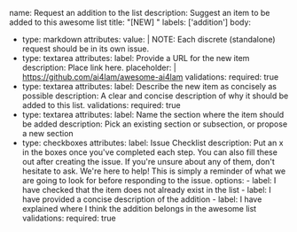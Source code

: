 name: Request an addition to the list
description: Suggest an item to be added to this awesome list
title: "[NEW] "
labels: ['addition']
body:
  - type: markdown
    attributes:
      value: |
        NOTE: Each discrete (standalone) request should be in its own issue.
  - type: textarea
    attributes:
      label: Provide a URL for the new item
      description: Place link here.
      placeholder: | 
        https://github.com/ai4lam/awesome-ai4lam
    validations:
      required: true
  - type: textarea
    attributes:
      label: Describe the new item as concisely as possible
      description: A clear and concise description of why it should be added to this list.
    validations:
      required: true
  - type: textarea
    attributes:
      label: Name the section where the item should be added
      description: Pick an existing section or subsection, or propose a new section
  - type: checkboxes
    attributes:
      label: Issue Checklist
      description: Put an x in the boxes once you've completed each step. You can also fill these out after creating the issue. If you're unsure about any of them, don't hesitate to ask. We're here to help! This is simply a reminder of what we are going to look for before responding to the issue.
      options:
        - label: I have checked that the item does not already exist in the list
        - label: I have provided a concise description of the addition
        - label: I have explained where I think the addition belongs in the awesome list
    validations:
      required: true
